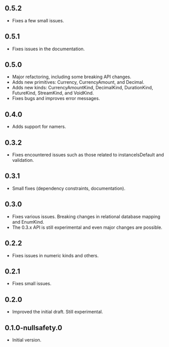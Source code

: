 ## 0.5.2
  * Fixes a few small issues.

## 0.5.1
  * Fixes issues in the documentation.

## 0.5.0

  * Major refactoring, including some breaking API changes.
  * Adds new primitives: Currency, CurrencyAmount, and Decimal.
  * Adds new kinds: CurrencyAmountKind, DecimalKind, DurationKind, FutureKind, StreamKind, and
    VoidKind.
  * Fixes bugs and improves error messages.

## 0.4.0

  * Adds support for namers.

## 0.3.2

  * Fixes encountered issues such as those related to instanceIsDefault and validation.

## 0.3.1

  * Small fixes (dependency constraints, documentation).

## 0.3.0

  * Fixes various issues. Breaking changes in relational database mapping and EnumKind.
  * The 0.3.x API is still experimental and even major changes are possible.

## 0.2.2

  * Fixes issues in numeric kinds and others.

## 0.2.1

  * Fixes small issues.

## 0.2.0

  * Improved the initial draft. Still experimental.

## 0.1.0-nullsafety.0

  * Initial version.